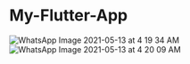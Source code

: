 # My-Flutter-App

![WhatsApp Image 2021-05-13 at 4 19 34 AM](https://user-images.githubusercontent.com/64467248/118119060-a341bb80-b3a2-11eb-9819-aa3365abd402.jpeg)
![WhatsApp Image 2021-05-13 at 4 20 09 AM](https://user-images.githubusercontent.com/64467248/118119065-a5a41580-b3a2-11eb-818b-6f6d25b2ccd1.jpeg)

